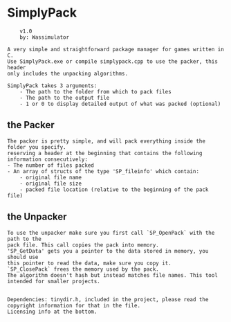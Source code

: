 # SimplyPack              

        v1.0
        by: Wassimulator

    A very simple and straightforward package manager for games written in C.
    Use SimplyPack.exe or compile simplypack.cpp to use the packer, this header 
    only includes the unpacking algorithms.

    SimplyPack takes 3 arguments:
        - The path to the folder from which to pack files
        - The path to the output file
        - 1 or 0 to display detailed output of what was packed (optional)

## the Packer
    The packer is pretty simple, and will pack everything inside the folder you specify. 
    reserving a header at the beginning that contains the following information consecutively:
    - The number of files packed 
    - An array of structs of the type 'SP_fileinfo' which contain:
        - original file name
        - original file size
        - packed file location (relative to the beginning of the pack file)
## the Unpacker
    To use the unpacker make sure you first call `SP_OpenPack` with the path to the 
    pack file. This call copies the pack into memory.
    'SP_GetData' gets you a pointer to the data stored in memory, you should use
    this pointer to read the data, make sure you copy it.
    `SP_ClosePack` frees the memory used by the pack.
    The algorithm doesn't hash but instead matches file names. This tool intended for smaller projects.


    Dependencies: tinydir.h, included in the project, please read the copyright information for that in the file.
    Licensing info at the bottom.
